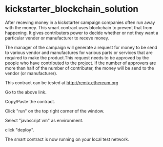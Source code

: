 # kickstarter_blockchain_solution
After receving money in a kickstarter campaign companies often run away with the money. This smart contract uses blockchain to prevent that from happening. It gives contributers power to decide whether or not they want a particular vender or manufacturer to receve money.

The manager of the campaign will generate a request for money to be send to various vendor and manufactures for various parts or services that are required to make the product.This request needs to be approved by the people who have contributed to the project.
If the number of approvers are more than half of the number of contributer, the money will be send to the vendor (or manufacturer).

This contract can be tested at http://remix.ethereum.org

Go to the above link. 

Copy/Paste the contract.

Click "run" on the top right corner of the window.

Select "javascript vm" as environment.

click "deploy".

The smart contract is now running on your local test network.
